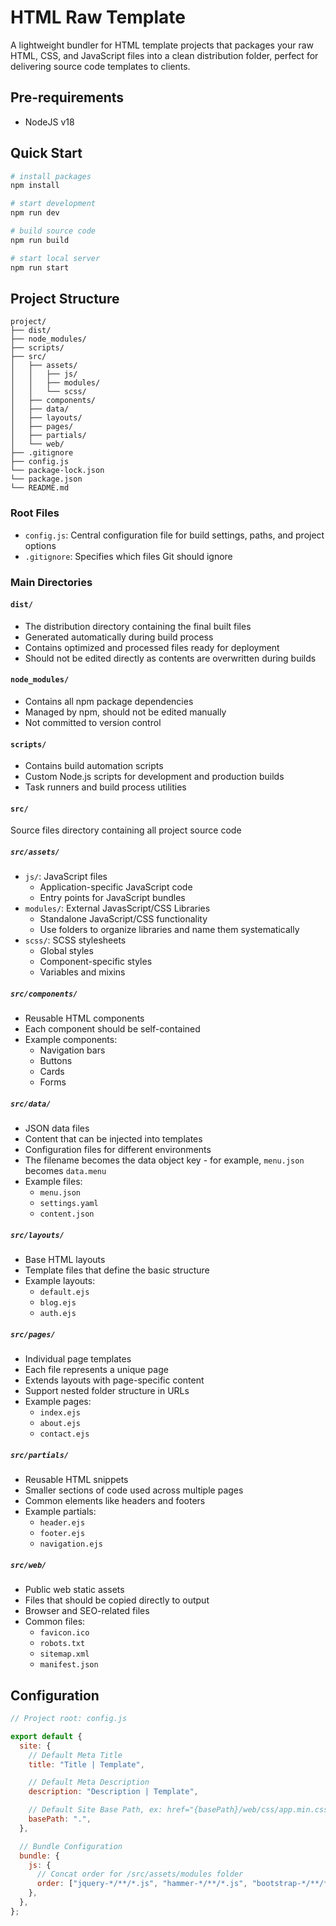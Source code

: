 # HTML Raw Template

A lightweight bundler for HTML template projects that packages your raw HTML, CSS, and JavaScript files into a clean distribution folder, perfect for delivering source code templates to clients.

## Pre-requirements

- NodeJS v18

## Quick Start

```bash
# install packages
npm install

# start development
npm run dev

# build source code
npm run build

# start local server
npm run start
```

## Project Structure

```
project/
├── dist/
├── node_modules/
├── scripts/
├── src/
│   ├── assets/
│   │   ├── js/
│   │   ├── modules/
│   │   └── scss/
│   ├── components/
│   ├── data/
│   ├── layouts/
│   ├── pages/
│   ├── partials/
│   └── web/
├── .gitignore
├── config.js
└── package-lock.json
└── package.json
└── README.md
```

### Root Files

- `config.js`: Central configuration file for build settings, paths, and project options
- `.gitignore`: Specifies which files Git should ignore

### Main Directories

#### `dist/`

- The distribution directory containing the final built files
- Generated automatically during build process
- Contains optimized and processed files ready for deployment
- Should not be edited directly as contents are overwritten during builds

#### `node_modules/`

- Contains all npm package dependencies
- Managed by npm, should not be edited manually
- Not committed to version control

#### `scripts/`

- Contains build automation scripts
- Custom Node.js scripts for development and production builds
- Task runners and build process utilities

#### `src/`

Source files directory containing all project source code

##### `src/assets/`

- `js/`: JavaScript files
  - Application-specific JavaScript code
  - Entry points for JavaScript bundles
- `modules/`: External JavasScript/CSS Libraries
  - Standalone JavaScript/CSS functionality
  - Use folders to organize libraries and name them systematically
- `scss/`: SCSS stylesheets
  - Global styles
  - Component-specific styles
  - Variables and mixins

##### `src/components/`

- Reusable HTML components
- Each component should be self-contained
- Example components:
  - Navigation bars
  - Buttons
  - Cards
  - Forms

##### `src/data/`

- JSON data files
- Content that can be injected into templates
- Configuration files for different environments
- The filename becomes the data object key - for example, `menu.json` becomes `data.menu`
- Example files:
  - `menu.json`
  - `settings.yaml`
  - `content.json`

##### `src/layouts/`

- Base HTML layouts
- Template files that define the basic structure
- Example layouts:
  - `default.ejs`
  - `blog.ejs`
  - `auth.ejs`

##### `src/pages/`

- Individual page templates
- Each file represents a unique page
- Extends layouts with page-specific content
- Support nested folder structure in URLs
- Example pages:
  - `index.ejs`
  - `about.ejs`
  - `contact.ejs`

##### `src/partials/`

- Reusable HTML snippets
- Smaller sections of code used across multiple pages
- Common elements like headers and footers
- Example partials:
  - `header.ejs`
  - `footer.ejs`
  - `navigation.ejs`

##### `src/web/`

- Public web static assets
- Files that should be copied directly to output
- Browser and SEO-related files
- Common files:
  - `favicon.ico`
  - `robots.txt`
  - `sitemap.xml`
  - `manifest.json`

## Configuration

```js
// Project root: config.js

export default {
  site: {
    // Default Meta Title
    title: "Title | Template",

    // Default Meta Description
    description: "Description | Template",

    // Default Site Base Path, ex: href="{basePath}/web/css/app.min.css"
    basePath: ".",
  },

  // Bundle Configuration
  bundle: {
    js: {
      // Concat order for /src/assets/modules folder
      order: ["jquery-*/**/*.js", "hammer-*/**/*.js", "bootstrap-*/**/*.js"],
    },
  },
};
```
